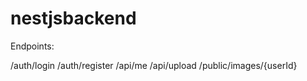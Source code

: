 # nestjsbackend

Endpoints: 

/auth/login
/auth/register
/api/me
/api/upload
/public/images/{userId}

